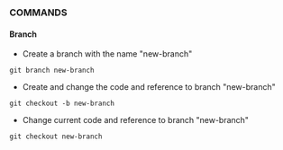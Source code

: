 ### COMMANDS 

#### Branch
- Create a branch with the name "new-branch"

```
git branch new-branch
```

- Create and change the code and reference to branch "new-branch"

```
git checkout -b new-branch
```
- Change current code and reference to branch "new-branch"

```
git checkout new-branch
```

